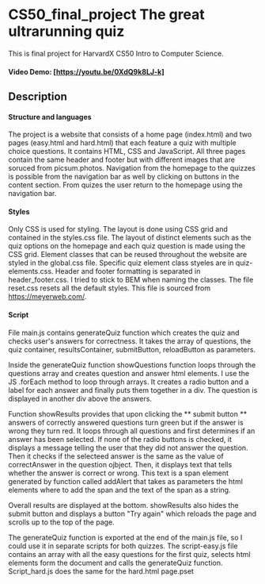 # CS50_final_project The great ultrarunning quiz
This is final project for HarvardX CS50 Intro to Computer Science.
#### Video Demo:  [https://youtu.be/0XdQ9k8LJ-k]

## Description

#### Structure and languages
The project is a website that consists of a home page (index.html) and two pages (easy.html and hard.html) that each feature a quiz with multiple choice questions. It contains HTML, CSS and JavaScript. All three pages contain the same header and footer but with different images that are soruced from picsum.photos. Navigation from the homepage to the quizzes is possible from the navigation bar as well by clicking on buttons in the content section. From quizes the user return to the homepage using the navigation bar.

#### Styles
Only CSS is used for styling. The layout is done using CSS grid and contained in the styles.css file. The layout of distinct elements such as the quiz options on the homepage and each quiz question is made using the CSS grid. Element classes that can be reused throughout the website are styled in the global.css file. Specific quiz element class styeles are in quiz-elements.css. Header and footer formatting is separated in header_footer.css. I tried to stick to BEM when naming the classes. The file reset.css resets all the default styles. This file is sourced from https://meyerweb.com/.

#### Script
File main.js contains generateQuiz function which creates the quiz and checks user's answers for correctness. It takes the array of questions, the quiz container, resultsContainer, submitButton, reloadButton as parameters.

Inside the generateQuiz function showQuestions function loops through the questions array and creates question and answer html elements. I use the JS .forEach method to loop through arrays. It creates a radio button and a label for each answer and finally puts them together in a div. The question is displayed in another div above the answers.

Function showResults provides that upon clicking the ** submit button ** answers of correctly answered questions turn green but if the answer is wrong they turn red. It loops through all questions and first determines if an answer has been selected. If none of the radio buttons is checked, it displays a message telling the user that they did not answer the question. Then it checks if the selecteed answer is the same as the value of correctAnswer in the question ojbject. Then, it displays text that tells whether the answer is correct or wrong. This text is a span element generated by function called addAlert that takes as parameters the html elements where to add the span and the text of the span as a string.

Overall results are displayed at the bottom. showResults also hides the submit button and displays a button "Try again" which reloads the page and scrolls up to the top of the page.

The generateQuiz function is exported at the end of the main.js file, so I could use it in separate scripts for both quizzes. The script-easy.js file contains an array with all the easy questions for the first quiz, selects html elements form the document and calls the generateQuiz function. Script_hard.js does the same for the hard.html page.pset